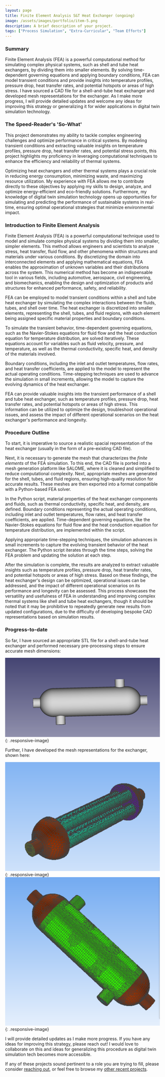 ```yaml
---
layout: page
title: Finite Element Analysis S&T Heat Exchanger (ongoing)
image: /assets/images/portfolio/item-5.png
description: A brief description of your project.
tags: ["Process Simulation", "Extra-Curricular", "Team Efforts"]
---
```


### Summary

Finite Element Analysis (FEA) is a powerful computational method for simulating complex physical systems, such as shell and tube heat exchangers, by dividing them into smaller elements. By solving time-dependent governing equations and applying boundary conditions, FEA can model transient conditions and provide insights into temperature profiles, pressure drop, heat transfer rates, and potential hotspots or areas of high stress. I have sourced a CAD file for a shell-and-tube heat exchanger and developed mesh representations for the exchanger. As I make more progress, I will provide detailed updates and welcome any ideas for improving this strategy or generalizing it for wider applications in digital twin simulation technology.

### The Speed-Reader's 'So-What'
This project demonstrates my ability to tackle complex engineering challenges and optimize performance in critical systems. By modeling transient conditions and extracting valuable insights on temperature profiles, pressure drop, heat transfer rates, and potential stress points, this project highlights my proficiency in leveraging computational techniques to enhance the efficiency and reliability of thermal systems.

Optimizing heat exchangers and other thermal systems plays a crucial role in reducing energy consumption, minimizing waste, and maximizing resource utilization. My experience with FEA allows me to contribute directly to these objectives by applying my skills to design, analyze, and optimize energy-efficient and eco-friendly solutions. Furthermore, my knowledge of digital twin simulation technology opens up opportunities for simulating and predicting the performance of sustainable systems in real-time, ensuring optimal operational strategies that minimize environmental impact.

### Introduction to Finite Element Analysis

Finite Element Analysis (FEA) is a powerful computational technique used to model and simulate complex physical systems by dividing them into smaller, simpler elements. This method allows engineers and scientists to analyze stress, heat transfer, fluid flow, and other phenomena within structures and materials under various conditions. By discretizing the domain into interconnected elements and applying mathematical equations, FEA enables the approximation of unknown variables and their distributions across the system. This numerical method has become an indispensable tool in various fields, including automotive, aerospace, civil engineering, and biomechanics, enabling the design and optimization of products and structures for enhanced performance, safety, and reliability.

FEA can be employed to model transient conditions within a shell and tube heat exchanger by simulating the complex interactions between the fluids, tubes, and shell over time. The heat exchanger is discretized into smaller elements, representing the shell, tubes, and fluid regions, with each element being assigned specific material properties and boundary conditions.

To simulate the transient behavior, time-dependent governing equations, such as the Navier-Stokes equations for fluid flow and the heat conduction equation for temperature distribution, are solved iteratively. These equations account for variables such as fluid velocity, pressure, and temperature, as well as the thermal conductivity, specific heat, and density of the materials involved.

Boundary conditions, including the inlet and outlet temperatures, flow rates, and heat transfer coefficients, are applied to the model to represent the actual operating conditions. Time-stepping techniques are used to advance the simulation in small increments, allowing the model to capture the evolving dynamics of the heat exchanger.

FEA can provide valuable insights into the transient performance of a shell and tube heat exchanger, such as temperature profiles, pressure drop, heat transfer rates, and potential hotspots or areas of high stress. This information can be utilized to optimize the design, troubleshoot operational issues, and assess the impact of different operational scenarios on the heat exchanger's performance and longevity.

### Procedure Outline

To start, it is imperative to source a realistic spacial representation of the heat exchanger (usually in the form of a pre-existing CAD file). 

Next, it is necessary to generate the mesh that characterizes the *finite elements* of the FEA simulation. To this end, the CAD file is ported into a mesh generation platform like SALOME, where it is cleaned and simplified to reduce computational complexity. Next, appropriate meshes are generated for the shell, tubes, and fluid regions, ensuring high-quality resolution for accurate results. These meshes are then exported into a format compatible with a Python-based FEA solver.

In the Python script, material properties of the heat exchanger components and fluids, such as thermal conductivity, specific heat, and density, are defined. Boundary conditions representing the actual operating conditions, including inlet and outlet temperatures, flow rates, and heat transfer coefficients, are applied. Time-dependent governing equations, like the Navier-Stokes equations for fluid flow and the heat conduction equation for temperature distribution, are implemented within the script.

Applying appropriate time-stepping techniques, the simulation advances in small increments to capture the evolving transient behavior of the heat exchanger. The Python script iterates through the time steps, solving the FEA problem and updating the solution at each step.

After the simulation is complete, the results are analyzed to extract valuable insights such as temperature profiles, pressure drop, heat transfer rates, and potential hotspots or areas of high stress. Based on these findings, the heat exchanger's design can be optimized, operational issues can be addressed, and the impact of different operational scenarios on its performance and longevity can be assessed. This process showcases the versatility and usefulness of FEA in understanding and improving complex thermal systems like shell and tube heat exchangers, though it should be noted that it may be prohibitive to repeatedly generate new results from updated configurations, due to the difficulty of developing bespoke CAD representations based on simulation results.

### Progress-to-date
So far, I have sourced an appropriate STL file for a shell-and-tube heat exchanger and performed necessary pre-processing steps to ensure accurate mesh dimensions:

![HX Body](\assets\images\portfolio\HX\3d_exchanger_body.png){: .responsive-image}

 Further, I have developed the mesh representations for the exchanger, shown here:

![Hot Region](\assets\images\portfolio\HX\hot_region_mesh.png){: .responsive-image}
![Cold Region](\assets\images\portfolio\HX\full_mesh.png){: .responsive-image}


I will provide detailed updates as I make more progress. If you have any ideas for improving this strategy, please reach out! I would love to collaborate on this and ideas for generalizing this procedure as digital twin simulation tech becomes more accessible.

If any of these projects sound pertinent to a role you are trying to fill, please consider [reaching out](/contact), or feel free to browse my [other recent projects](/portfolio).
